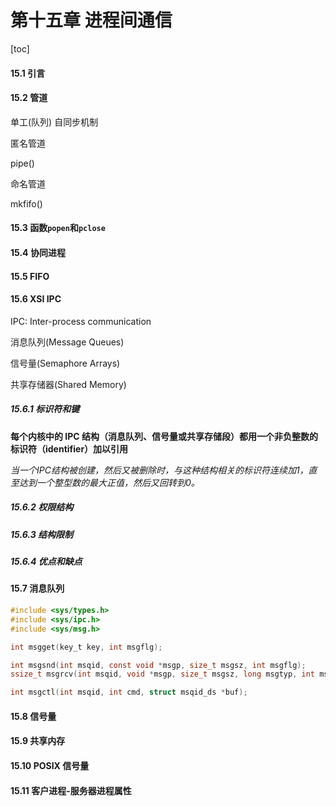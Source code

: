 # 第十五章 进程间通信

[toc]

#### 15.1 引言

#### 15.2 管道

单工(队列)  自同步机制

匿名管道

pipe()

命名管道

mkfifo()

#### 15.3 函数`popen`和`pclose`

#### 15.4 协同进程

#### 15.5 FIFO

#### 15.6 XSI IPC

IPC: Inter-process communication

消息队列(Message Queues)

信号量(Semaphore Arrays)

共享存储器(Shared Memory)

##### 15.6.1 标识符和键

**每个内核中的 IPC 结构（消息队列、信号量或共享存储段）都用一个非负整数的标识符（identifier）加以引用**

*当一个IPC结构被创建，然后又被删除时，与这种结构相关的标识符连续加1，直至达到一个整型数的最大正值，然后又回转到0。*

##### 15.6.2 权限结构

##### 15.6.3 结构限制

##### 15.6.4 优点和缺点

#### 15.7 消息队列

```c
#include <sys/types.h>
#include <sys/ipc.h>
#include <sys/msg.h>

int msgget(key_t key, int msgflg);

int msgsnd(int msqid, const void *msgp, size_t msgsz, int msgflg);
ssize_t msgrcv(int msqid, void *msgp, size_t msgsz, long msgtyp, int msgflg);

int msgctl(int msqid, int cmd, struct msqid_ds *buf);
```


#### 15.8 信号量

#### 15.9 共享内存

#### 15.10 POSIX 信号量

#### 15.11 客户进程-服务器进程属性

